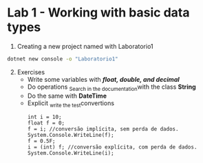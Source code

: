 # Lab 1 - Working with basic data types

1. Creating a new project named with Laboratorio1
```bash
dotnet new console -o "Laboratorio1"
```

2. Exercises
    - Write some variables with ***float, double, and decimal***
    - Do operations <sub>Search in the documentation</sub>with the class **String**
    - Do the same with **DateTime**
    - Explicit <sub>write the test</sub>convertions
        ```
        int i = 10; 
        float f = 0; 
        f = i; //conversão implícita, sem perda de dados. 
        System.Console.WriteLine(f); 
        f = 0.5F; 
        i = (int) f; //conversão explícita, com perda de dados. 
        System.Console.WriteLine(i);
        ```